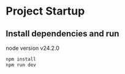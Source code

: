 # Project Startup

## Install dependencies and run

node version v24.2.0

```bash
npm install
npm run dev
```
